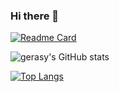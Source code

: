 ### Hi there 👋

[![Readme Card](https://github-readme-stats.vercel.app/api/pin/?username=gerasy1987&repo=hiddenmeta)](https://github.com/gerasy1987/hiddenmeta)

![gerasy's GitHub stats](https://github-readme-stats.vercel.app/api?username=gerasy1987&show_icons=true&theme=gruvbox)

[![Top Langs](https://github-readme-stats.vercel.app/api/top-langs/?username=gerasy1987&layout=compact)](https://github.com/gerasy1987/hiddenmeta)


<!--
**gerasy1987/gerasy1987** is a ✨ _special_ ✨ repository because its `README.md` (this file) appears on your GitHub profile.

Here are some ideas to get you started:

- 🔭 I’m currently working on ...
- 🌱 I’m currently learning ...
- 👯 I’m looking to collaborate on ...
- 🤔 I’m looking for help with ...
- 💬 Ask me about ...
- 📫 How to reach me: ...
- 😄 Pronouns: ...
- ⚡ Fun fact: ...
-->
